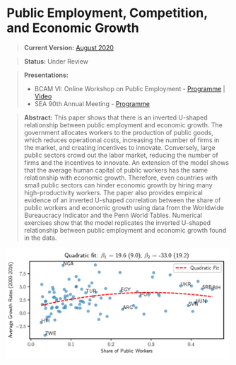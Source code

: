 # Public Employment, Competition, and Economic Growth

> **Current Version:** [August 2020](/publicEmp.pdf)

> **Status:** Under Review

> **Presentations:** 
> * BCAM VI: Online Workshop on Public Employment - [Programme](https://drive.google.com/file/d/1OzMC24y94TWHqt22DDnGJ6t5DBsBeiPQ/view) | [Video](https://youtu.be/iSOu-vxjXx0)
> * SEA 90th Annual Meeting - [Programme](https://www.southerneconomic.org/session-details/?conferenceId=6&participantId=20528)

> **Abstract:** This paper shows that there is an inverted U-shaped relationship between public employment and economic growth. The government allocates workers to the production of public goods, which reduces operational costs, increasing the number of firms in the market, and creating incentives to innovate. Conversely, large public sectors crowd out the labor market, reducing the number of firms and the incentives to innovate.  An extension of the model shows that the average human capital of public workers has the same relationship with economic growth. Therefore, even countries with small public sectors can hinder economic growth by hiring many high-productivity workers. The paper also provides empirical evidence of an inverted U-shaped correlation between the share of public workers and economic growth using data from the Worldwide Bureaucracy Indicator and the Penn World Tables. Numerical exercises show that the model replicates the inverted U-shaped relationship between public employment and economic growth found in the data. 

![U-Shape](ushape_wwbi.png "Cross-Country Correlation")

